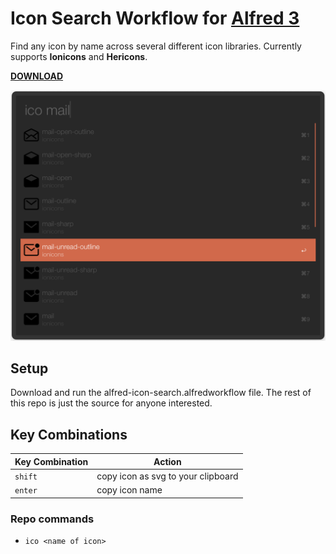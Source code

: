 Icon Search Workflow for [Alfred 3](http://www.alfredapp.com)
==============================

Find any icon by name across several different icon libraries. Currently supports **Ionicons** and **Hericons**.

**[DOWNLOAD](/alfred-icon-search.alfredworkflow)**

![Workflow Screenshot](screenshot.png)

Setup
-----

Download and run the alfred-icon-search.alfredworkflow file. The rest of this repo is just the source for anyone interested.

Key Combinations
----------------

Key Combination        | Action
---------------------- | ------
`shift`                | copy icon as svg to your clipboard
`enter`                | copy icon name

### Repo commands

* `ico <name of icon>`